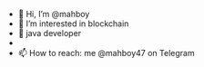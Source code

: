- 👋 Hi, I’m @mahboy
- 👀 I’m interested in blockchain
- 🌱 java developer
-
- 📫 How to reach: me @mahboy47 on Telegram

